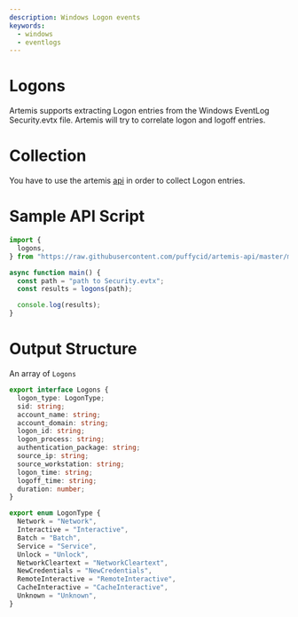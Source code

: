 ```yaml
---
description: Windows Logon events
keywords:
  - windows
  - eventlogs
---
```


# Logons

Artemis supports extracting Logon entries from the Windows EventLog
Security.evtx file. Artemis will try to correlate logon and logoff entries.

# Collection

You have to use the artemis [api](../../API/overview.md) in order to collect
Logon entries.

# Sample API Script

```typescript
import {
  logons,
} from "https://raw.githubusercontent.com/puffycid/artemis-api/master/mod.ts";

async function main() {
  const path = "path to Security.evtx";
  const results = logons(path);

  console.log(results);
}
```

# Output Structure

An array of `Logons`

```typescript
export interface Logons {
  logon_type: LogonType;
  sid: string;
  account_name: string;
  account_domain: string;
  logon_id: string;
  logon_process: string;
  authentication_package: string;
  source_ip: string;
  source_workstation: string;
  logon_time: string;
  logoff_time: string;
  duration: number;
}

export enum LogonType {
  Network = "Network",
  Interactive = "Interactive",
  Batch = "Batch",
  Service = "Service",
  Unlock = "Unlock",
  NetworkCleartext = "NetworkCleartext",
  NewCredentials = "NewCredentials",
  RemoteInteractive = "RemoteInteractive",
  CacheInteractive = "CacheInteractive",
  Unknown = "Unknown",
}
```

